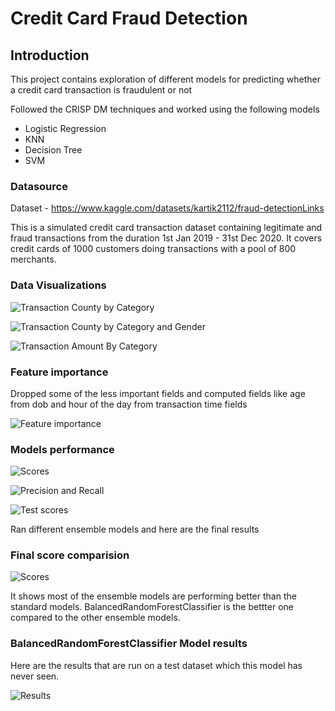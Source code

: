 # Credit Card Fraud Detection

## Introduction
This project contains exploration of different models for predicting whether a credit card transaction is fraudulent or not

Followed the CRISP DM techniques and worked using the following models

* Logistic Regression
* KNN
* Decision Tree
* SVM

### Datasource

Dataset - https://www.kaggle.com/datasets/kartik2112/fraud-detectionLinks

This is a simulated credit card transaction dataset containing legitimate and fraud transactions from the duration 1st Jan 2019 - 31st Dec 2020. It covers credit cards of 1000 customers doing transactions with a pool of 800 merchants.

### Data Visualizations

![Transaction County by Category](images/TransactionCountByCatogory.png)

![Transaction County by Category and Gender](images/TransactionCountByCategoryGender.png)

![Transaction Amount By Category](images/TransactionAmountByCategory.png)


### Feature importance

Dropped some of the less important fields and computed fields like age from dob and hour of the day from transaction time fields

![Feature importance](images/FeatureImportanceScores.png)

### Models performance

![Scores](images/ModelScoreComparision.png)

![Precision and Recall](images/ModelPrecisionRecallComparision.png)

![Test scores](images/ModelTestScoreComparision.png)

Ran different ensemble models and here are the final results

### Final score comparision

![Scores](images/FinalModelScoreComparision.png)

It shows most of the ensemble models are performing better than the standard models. BalancedRandomForestClassifier is the bettter one compared to the other ensemble models.

### BalancedRandomForestClassifier Model results

Here are the results that are run on a test dataset which this model has never seen.

![Results](images/BalancedRandomForestClassifier.png)
